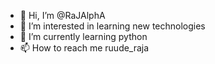 - 👋 Hi, I’m @RaJAlphA
- 👀 I’m interested in learning new technologies
- 🌱 I’m currently learning python
- 📫 How to reach me ruude_raja

<!---
RaJAlphA/RaJAlphA is a ✨ special ✨ repository because its `README.md` (this file) appears on your GitHub profile.
You can click the Preview link to take a look at your changes.
--->
